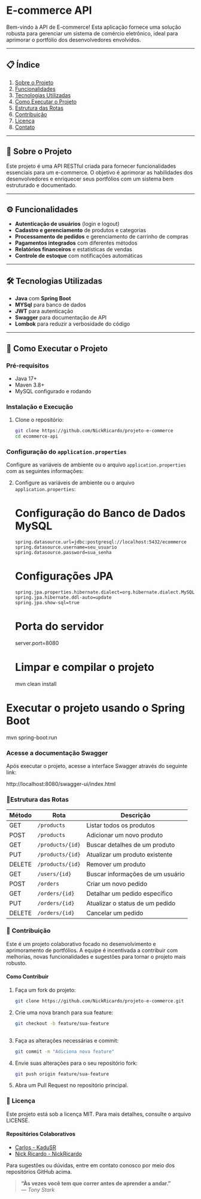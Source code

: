 # E-commerce API

Bem-vindo à API de E-commerce! Esta aplicação fornece uma solução robusta para gerenciar um sistema de comércio eletrônico, ideal para aprimorar o portfólio dos desenvolvedores envolvidos.

---

## 📋 **Índice**
1. [Sobre o Projeto](#sobre-o-projeto)
2. [Funcionalidades](#funcionalidades)
3. [Tecnologias Utilizadas](#tecnologias-utilizadas)
4. [Como Executar o Projeto](#como-executar-o-projeto)
5. [Estrutura das Rotas](#estrutura-das-rotas)
6. [Contribuição](#contribuição)
7. [Licença](#licença)
8. [Contato](#contato)

---

## 📌 **Sobre o Projeto**

Este projeto é uma API RESTful criada para fornecer funcionalidades essenciais para um e-commerce. O objetivo é aprimorar as habilidades dos desenvolvedores e enriquecer seus portfólios com um sistema bem estruturado e documentado.

---

## ⚙️ **Funcionalidades**
- **Autenticação de usuários** (login e logout)
- **Cadastro e gerenciamento** de produtos e categorias
- **Processamento de pedidos** e gerenciamento de carrinho de compras
- **Pagamentos integrados** com diferentes métodos
- **Relatórios financeiros** e estatísticas de vendas
- **Controle de estoque** com notificações automáticas

---

## 🛠️ **Tecnologias Utilizadas**
- **Java** com **Spring Boot**
- **MYSql** para banco de dados
- **JWT** para autenticação
- **Swagger** para documentação de API
- **Lombok** para reduzir a verbosidade do código

---

## 🚀 **Como Executar o Projeto**

### **Pré-requisitos**
- Java 17+
- Maven 3.8+
- MySQL configurado e rodando

### **Instalação e Execução**
1. Clone o repositório:
   ```bash
   git clone https://github.com/NickRicardo/projeto-e-commerce
   cd ecommerce-api

### **Configuração do `application.properties`**  
   Configure as variáveis de ambiente ou o arquivo `application.properties` com as seguintes informações:

2. Configure as variáveis de ambiente ou o arquivo `application.properties`:
   # Configuração do Banco de Dados MySQL
       spring.datasource.url=jdbc:postgresql://localhost:5432/ecommerce
       spring.datasource.username=seu_usuario
       spring.datasource.password=sua_senha
 
    # Configurações JPA
       spring.jpa.properties.hibernate.dialect=org.hibernate.dialect.MySQLDialect
       spring.jpa.hibernate.ddl-auto=update
       spring.jpa.show-sql=true

    # Porta do servidor
      server.port=8080
   
    # Limpar e compilar o projeto
      mvn clean install

# Executar o projeto usando o Spring Boot
mvn spring-boot:run

### **Acesse a documentação Swagger**  
Após executar o projeto, acesse a interface Swagger através do seguinte link:

http://localhost:8080/swagger-ui/index.html

### 📂**Estrutura das Rotas**

| Método | Rota                      | Descrição                      |
|--------|---------------------------|--------------------------------|
| GET    | `/products`               | Listar todos os produtos       |
| POST   | `/products`               | Adicionar um novo produto      |
| GET    | `/products/{id}`          | Buscar detalhes de um produto  |
| PUT    | `/products/{id}`          | Atualizar um produto existente |
| DELETE | `/products/{id}`          | Remover um produto             |
| GET    | `/users/{id}`             | Buscar informações de um usuário |
| POST   | `/orders`                 | Criar um novo pedido           |
| GET    | `/orders/{id}`            | Detalhar um pedido específico  |
| PUT    | `/orders/{id}`            | Atualizar o status de um pedido |
| DELETE | `/orders/{id}`            | Cancelar um pedido             |


### 🤝 **Contribuição**

Este é um projeto colaborativo focado no desenvolvimento e aprimoramento de portfólios. A equipe é incentivada a contribuir com melhorias, novas funcionalidades e sugestões para tornar o projeto mais robusto.

#### **Como Contribuir**  
1. Faça um fork do projeto:
   ```bash
   git clone https://github.com/NickRicardo/projeto-e-commerce.git

2. Crie uma nova branch para sua feature:
   ```bash
   git checkout -b feature/sua-feature
 

3. Faça as alterações necessárias e commit:
   ```bash
   git commit -m "Adiciona nova feature"

4. Envie suas alterações para o seu repositório fork:
    ```bash
    git push origin feature/sua-feature
5. Abra um Pull Request no repositório principal.

### 📜 **Licença**
Este projeto está sob a licença MIT. Para mais detalhes, consulte o arquivo LICENSE.

#### **Repositórios Colaborativos**
- [Carlos - KaduSR](https://github.com/KaduSR)  
- [Nick Ricardo - NickRicardo](https://github.com/NickRicardo)

Para sugestões ou dúvidas, entre em contato conosco por meio dos repositórios GitHub acima.

> **“Às vezes você tem que correr antes de aprender a andar.”**  
> — *Tony Stark*

















